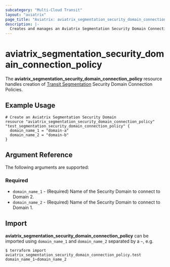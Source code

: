 ```yaml
---
subcategory: "Multi-Cloud Transit"
layout: "aviatrix"
page_title: "Aviatrix: aviatrix_segmentation_security_domain_connection_policy"
description: |-
  Creates and manages an Aviatrix Segmentation Security Domain Connection Policy
---
```


# aviatrix_segmentation_security_domain_connection_policy

The **aviatrix_segmentation_security_domain_connection_policy** resource handles creation of [Transit Segmentation](https://docs.aviatrix.com/HowTos/transit_segmentation_faq.html) Security Domain Connection Policies.

## Example Usage

```hcl
# Create an Aviatrix Segmentation Security Domain
resource "aviatrix_segmentation_security_domain_connection_policy" "test_segmentation_security_domain_connection_policy" {
  domain_name_1 = "domain-a"
  domain_name_2 = "domain-b"
}
```

## Argument Reference

The following arguments are supported:

### Required

* `domain_name_1` - (Required) Name of the Security Domain to connect to Domain 2.
* `domain_name_2` - (Required) Name of the Security Domain to connect to Domain 1.

## Import

**aviatrix_segmentation_security_domain_connection_policy** can be imported using `domain_name_1` and `domain_name_2` separated by a `~`, e.g.

```
$ terraform import aviatrix_segmentation_security_domain_connection_policy.test domain_name_1~domain_name_2
```
